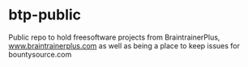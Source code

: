 # btp-public
Public repo to hold freesoftware projects from BraintrainerPlus, www.braintrainerplus.com
as well as being a place to keep issues for bountysource.com



